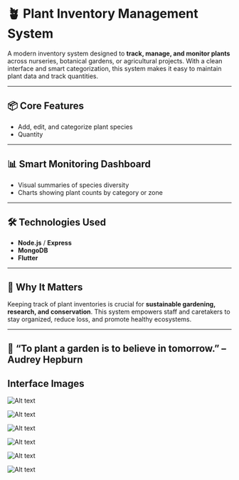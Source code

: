 # 🪴 Plant Inventory Management System 

A modern inventory system designed to **track, manage, and monitor plants** across nurseries, botanical gardens, or agricultural projects. With a clean interface and smart categorization, this system makes it easy to maintain plant data and track quantities.

---

## 📦 Core Features

- Add, edit, and categorize plant species  
- Quantity  

---

## 📊 Smart Monitoring Dashboard

- Visual summaries of species diversity  
- Charts showing plant counts by category or zone  

---

## 🛠️ Technologies Used

- **Node.js** / **Express**  
- **MongoDB**
- **Flutter**

---

## 🌿 Why It Matters

Keeping track of plant inventories is crucial for **sustainable gardening, research, and conservation**. This system empowers staff and caretakers to stay organized, reduce loss, and promote healthy ecosystems.

---

## 📗 “To plant a garden is to believe in tomorrow.” – Audrey Hepburn

## Interface Images

![Alt text](Interface_Images/image1.jpeg)

![Alt text](Interface_Images/image2.jpeg)

![Alt text](Interface_Images/image3.jpeg)

![Alt text](Interface_Images/image4.jpeg)

![Alt text](Interface_Images/image5.jpeg)

![Alt text](Interface_Images/image6.jpeg)
